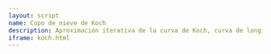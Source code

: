 ```yaml
---
layout: script
name: Copo de nieve de Koch
description: Aproximación iterativa de la curva de Koch, curva de longitud infinita en un área finita, continua y no derivable en ningún punto.
iframe: koch.html
---
```

